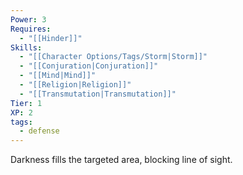 ```yaml
---
Power: 3
Requires:
  - "[[Hinder]]"
Skills:
  - "[[Character Options/Tags/Storm|Storm]]"
  - "[[Conjuration|Conjuration]]"
  - "[[Mind|Mind]]"
  - "[[Religion|Religion]]"
  - "[[Transmutation|Transmutation]]"
Tier: 1
XP: 2
tags:
  - defense
---
```


Darkness fills the targeted area, blocking line of sight.